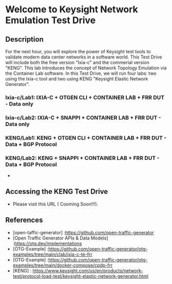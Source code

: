 # Welcome to Keysight Network Emulation Test Drive

## Description
For the next hour, you will explore the power of Keysight test tools to validate modern data center networks in a software world. This Test Drive will include both the free version "Ixia-c" and the commerial version "KENG". This lab introduces the concept of Network Topology Emulation via the Container Lab software.
In this Test Drive, we will run four labs: two using the Ixia-c tool and two using KENG "Keysight Elastic Network Generator".

### Ixia-c/Lab1: IXIA-C + OTGEN CLI + CONTAINER LAB + FRR DUT - Data only
### Ixia-c/Lab2: IXIA-C + SNAPPI + CONTAINER LAB + FRR DUT - Data only

### KENG/Lab1: KENG + OTGEN CLI + CONTAINER LAB + FRR DUT - Data + BGP Protocol
### KENG/Lab2: KENG + SNAPPI + CONTAINER LAB + FRR DUT - Data + BGP Protocol
-

## Accessing the KENG Test Drive
- Please visit this URL ( Cooming Soon!!!).


## References
- [open-taffic-generator] :https://github.com/open-traffic-generator
- [Open Traffic Generator APIs & Data Models] :https://otg.dev/implementations
- [OTG-Example] :https://github.com/open-traffic-generator/otg-examples/tree/main/clab/ixia-c-te-frr
- [OTG-Example] :https://github.com/open-traffic-generator/otg-examples/tree/main/docker-compose/cpdp-frr
- [KENG] : https://www.keysight.com/us/en/products/network-test/protocol-load-test/keysight-elastic-network-generator.html

